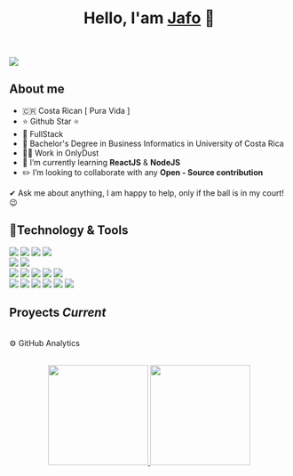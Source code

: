 <div align="center">
<h1 align="center">Hello, I'am <a href="www.linkedin.com/in/jafeth-arias-hernández-b39b271b5">Jafo</a> 👋</h1><br>
</div>
<br>
<img src="https://imgur.com/YMWgkXZ.png">  

## About me
- 🇨🇷  Costa Rican [ Pura Vida ]
- ⭐ Github Star ⭐ 
- 📲 FullStack
- 📗 Bachelor's Degree in Business Informatics in University of Costa Rica
- 🧑‍🏫 Work in OnlyDust
- 🎥 I’m currently learning **ReactJS** & **NodeJS**<br>
- ✏️ I’m looking to collaborate with any **Open - Source contribution**<br>

✔ Ask me about anything, I am happy to help, only if the ball is in my court!😉<br>

## 🔧Technology & Tools

![](https://img.shields.io/badge/Code-HTML-informational?style=flat&logo=html5&logoColor=white&color=cc338b)
![](https://img.shields.io/badge/Code-CSS-informational?style=flat&logo=css3&logoColor=white&color=6aa6f8)
![](https://img.shields.io/badge/Code-JavaScript-informational?style=flat&logo=javascript&logoColor=white&color=cc338b)
![](https://img.shields.io/badge/Code-Cairo-informational?style=flat&logo=cairo&logoColor=white&color=cc338b)
<br>
![](https://img.shields.io/badge/Library-React-informational?style=flat&logo=react&logoColor=white&color=6aa6f8)
![](https://img.shields.io/badge/Library-Ethers%20JS-informational?style=flat&logo=ethereum&logoColor=white&color=cc338b)
<br>
![](https://img.shields.io/badge/Framework-TailwindCSS-informational?style=flat&logo=tailwindCSS&logoColor=white&color=cc338b)
![](https://img.shields.io/badge/Framework-Bootstrap5-informational?style=flat&logo=bootstrap&logoColor=white&color=6aa6f8)
![](https://img.shields.io/badge/Framework-Sass-informational?style=flat&logo=sass&logoColor=white&color=cc338b)
![](https://img.shields.io/badge/Framework-Chakraui-informational?style=flat&logo=chakraui&logoColor=white&color=6aa6f8)
![](https://img.shields.io/badge/Framework-StyledComponents-informational?style=flat&logo=styledcomponents&logoColor=white&color=cc338b)
<br>
![](https://img.shields.io/badge/Tools-Github-informational?style=flat&logo=github&logoColor=white&color=6aa6f8)
![](https://img.shields.io/badge/Tools-Git-informational?style=flat&logo=git&logoColor=white&color=cc338b)
![](https://img.shields.io/badge/Tools-NPM-informational?style=flat&logo=npm&logoColor=white&color=6aa6f8)
![](https://img.shields.io/badge/Tools-Hardhat-informational?style=flat&logo=hardhat&logoColor=white&color=cc338b)
![](https://img.shields.io/badge/Tools-Foundry-informational?style=flat&logo=foundry&logoColor=white&color=6aa6f8)
![](https://img.shields.io/badge/Tools-Yarn-informational?style=flat&logo=yarn&logoColor=white&color=cc338b)


## Proyects *Current*
<br>
⚙️ GitHub Analytics
<br>
<br>
<p align="center">
<a href="https://github.com/ArisGuimera">
  <img height="180em" src="https://github-readme-stats-eight-theta.vercel.app/api?username=JafethAriasH&show_icons=true&theme=algolia&include_all_commits=true&count_private=true"/>
  <img height="180em" src="https://github-readme-stats-eight-theta.vercel.app/api/top-langs/?username=JafethAriasH&layout=compact&langs_count=8&theme=algolia"/>
</a>
</p>
